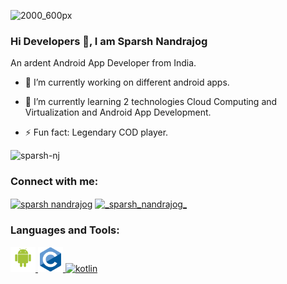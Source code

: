 ![2000_600px](https://user-images.githubusercontent.com/88492068/128421708-9dea69bd-6787-4cbd-960d-4fe4025446a7.gif)


### Hi Developers 👋, I am Sparsh Nandrajog

An ardent Android App Developer from India. 

- 🔭 I’m currently working on different android apps.

- 🌱 I’m currently learning 2 technologies  Cloud Computing and Virtualization and Android App Development.

- ⚡ Fun fact: Legendary COD player.


<p align="left"> <img src="https://komarev.com/ghpvc/?username=sparsh-nj&label=Profile%20views&color=0e75b6&style=flat" alt="sparsh-nj" /> </p>

<h3 align="left">Connect with me:</h3>

<p align="left">
<a href="https://linkedin.com/in/sparsh nandrajog" target="blank"><img align="center" src="https://raw.githubusercontent.com/rahuldkjain/github-profile-readme-generator/master/src/images/icons/Social/linked-in-alt.svg" alt="sparsh nandrajog" height="30" width="40" /></a>
<a href="https://instagram.com/__sparsh_nandrajog__" target="blank"><img align="center" src="https://raw.githubusercontent.com/rahuldkjain/github-profile-readme-generator/master/src/images/icons/Social/instagram.svg" alt="_sparsh_nandrajog_" height="30" width="40" /></a>
</p>

<h3 align="left">Languages and Tools:</h3>

<p align="left"> <a href="https://developer.android.com" target="_blank"> <img src="https://raw.githubusercontent.com/devicons/devicon/master/icons/android/android-original-wordmark.svg" alt="android" width="40" height="40"/> </a> <a href="https://www.cprogramming.com/" target="_blank"> <img src="https://raw.githubusercontent.com/devicons/devicon/master/icons/c/c-original.svg" alt="c" width="40" height="40"/> </a> <a href="https://kotlinlang.org" target="_blank"> <img src="https://www.vectorlogo.zone/logos/kotlinlang/kotlinlang-icon.svg" alt="kotlin" width="30" height="40"/> </a> </p>
